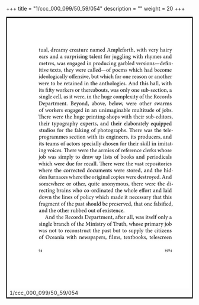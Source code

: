 +++
title = "1/ccc_000_099/50_59/054"
description = ""
weight = 20
+++

<table style="border:2px solid black;max-width:800px;max-height:800px;" 
><tr><td><img class="center-fit-jpg"
src="/jpg_/out_jpg_1984__054.jpg"  >1/ccc_000_099/50_59/054</img></td></tr></table>